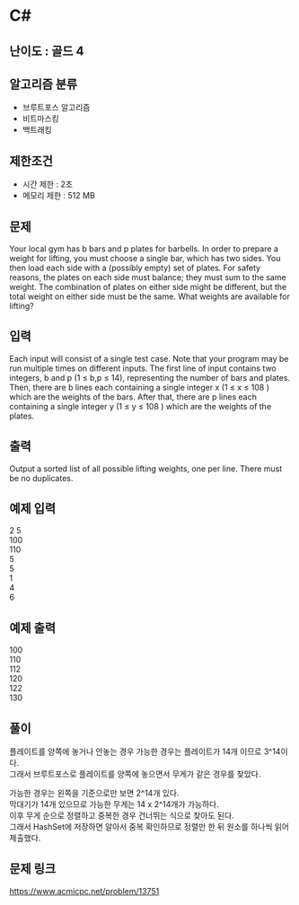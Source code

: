 # C#

## 난이도 : 골드 4

## 알고리즘 분류
  - 브루트포스 알고리즘
  - 비트마스킹
  - 백트래킹

## 제한조건
  - 시간 제한 : 2초
  - 메모리 제한 : 512 MB

## 문제
Your local gym has b bars and p plates for barbells. In order to prepare a weight for lifting, you must choose a single bar, which has two sides. You then load each side with a (possibly empty) set of plates. For safety reasons, the plates on each side must balance; they must sum to the same weight. The combination of plates on either side might be different, but the total weight on either side must be the same. What weights are available for lifting?<br/>


## 입력
Each input will consist of a single test case. Note that your program may be run multiple times on different inputs. The first line of input contains two integers, b and p (1 ≤ b,p ≤ 14), representing the number of bars and plates. Then, there are b lines each containing a single integer x (1 ≤ x ≤ 108 ) which are the weights of the bars. After that, there are p lines each containing a single integer y (1 ≤ y ≤ 108 ) which are the weights of the plates.<br/>


## 출력
Output a sorted list of all possible lifting weights, one per line. There must be no duplicates.<br/>


## 예제 입력
2 5<br/>
100<br/>
110<br/>
5<br/>
5<br/>
1<br/>
4<br/>
6<br/>


## 예제 출력
100<br/>
110<br/>
112<br/>
120<br/>
122<br/>
130<br/>


## 풀이
플레이트를 양쪽에 놓거나 안놓는 경우 가능한 경우는 플레이트가 14개 이므로 3^14이다.<br/>
그래서 브루트포스로 플레이트를 양쪽에 놓으면서 무게가 같은 경우를 찾았다.<br/>


가능한 경우는 왼쪽을 기준으로만 보면 2^14개 있다.<br/>
막대기가 14개 있으므로 가능한 무게는 14 x 2^14개가 가능하다.<br/>
이후 무게 순으로 정렬하고 중복한 경우 건너뛰는 식으로 찾아도 된다.<br/>
그래서 HashSet에 저장하면 알아서 중복 확인하므로 정렬만 한 뒤 원소를 하나씩 읽어 제출했다.<br/>


## 문제 링크
https://www.acmicpc.net/problem/13751